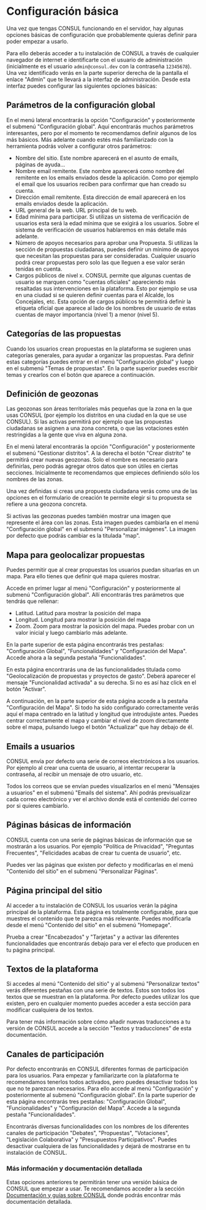 # Configuración básica

Una vez que tengas CONSUL funcionando en el servidor, hay algunas opciones básicas de configuración que probablemente quieras definir para poder empezar a usarlo.

Para ello deberás acceder a tu instalación de CONSUL a través de cualquier navegador de internet e identificarte con el usuario de administración (inicialmente es el usuario `admin@consul.dev` con la contraseña `12345678`). Una vez identificado verás en la parte superior derecha de la pantalla el enlace "Admin" que te llevará a la interfaz de administración. Desde esta interfaz puedes configurar las siguientes opciones básicas:

## Parámetros de la configuración global
En el menú lateral encontrarás la opción "Configuración" y posteriormente el submenú "Configuración global". Aquí encontrarás muchos parámetros interesantes, pero por el momento te recomendamos definir algunos de los más básicos. Más adelante cuando estés más familiarizado con la herramienta podrás volver a configurar otros parámetros:

- Nombre del sitio. Este nombre aparecerá en el asunto de emails, páginas de ayuda...
- Nombre email remitente. Este nombre aparecerá como nombre del remitente en los emails enviados desde la aplicación. Como por ejemplo el email que los usuarios reciben para confirmar que han creado su cuenta.
- Dirección email remitente. Esta dirección de email aparecerá en los emails enviados desde la aplicación.
- URL general de la web. URL principal de tu web.
- Edad mínima para participar. Si utilizas un sistema de verificación de usuarios esta será la edad mínima que se exigirá a los usuarios. Sobre el sistema de verificación de usuarios hablaremos en más detalle más adelante.
- Número de apoyos necesarios para aprobar una Propuesta. Si utilizas la sección de propuestas ciudadanas, puedes definir un mínimo de apoyos que necesitan las propuestas para ser consideradas. Cualquier usuario podrá crear propuestas pero solo las que lleguen a ese valor serán tenidas en cuenta.
- Cargos públicos de nivel x. CONSUL permite que algunas cuentas de usuario se marquen como "cuentas oficiales" apareciendo más resaltadas sus intervenciones en la plataforma. Esto por ejemplo se usa en una ciudad si se quieren definir cuentas para el Alcalde, los Concejales, etc. Esta opción de cargos públicos te permitirá definir la etiqueta oficial que aparece al lado de los nombres de usuario de estas cuentas de mayor importancia (nivel 1) a menor (nivel 5).

## Categorías de las propuestas
Cuando los usuarios crean propuestas en la plataforma se sugieren unas categorías generales, para ayudar a organizar las propuestas. Para definir estas categorías puedes entrar en el menú "Configuración global" y luego en el submenú "Temas de propuestas". En la parte superior puedes escribir temas y crearlos con el botón que aparece a continuación.

##  Definición de geozonas
Las geozonas son áreas territoriales más pequeñas que la zona en la que usas CONSUL (por ejemplo los distritos en una ciudad en la que se use CONSUL). Si las activas permitirá por ejemplo que las propuestas ciudadanas se asignen a una zona concreta, o que las votaciones estén restringidas a la gente que viva en alguna zona.

En el menú lateral encontrarás la opción "Configuración" y posteriormente el submenú "Gestionar distritos". A la derecha el botón "Crear distrito" te permitirá crear nuevas geozonas. Solo el nombre es necesario para definirlas, pero podrás agregar otros datos que son útiles en ciertas secciones. Inicialmente te recomendamos que empieces definiendo sólo los nombres de las zonas.

Una vez definidas si creas una propuesta ciudadana verás como una de las opciones en el formulario de creación te permite elegir si tu propuesta se refiere a una geozona concreta.

Si activas las geozonas puedes también mostrar una imagen que represente el área con las zonas. Esta imagen puedes cambiarla en el menú "Configuración global" en el submenú "Personalizar imágenes". La imagen por defecto que podrás cambiar es la titulada "map".

##  Mapa para geolocalizar propuestas
Puedes permitir que al crear propuestas los usuarios puedan situarlas en un mapa. Para ello tienes que definir qué mapa quieres mostrar.

Accede en primer lugar al menú  "Configuración" y posteriormente al submenú "Configuración global". Allí encontrarás tres parámetros que tendrás que rellenar:

- Latitud. Latitud para mostrar la posición del mapa
- Longitud. Longitud para mostrar la posición del mapa
- Zoom. Zoom para mostrar la posición del mapa. Puedes probar con un valor inicial y luego cambiarlo más adelante.

En la parte superior de esta página encontrarás tres pestañas: "Configuración Global", "Funcionalidades" y "Configuración del Mapa". Accede ahora a la segunda pestaña "Funcionalidades".

En esta página encontrarás una de las funcionalidades titulada como "Geolocalización de propuestas y proyectos de gasto". Deberá aparecer el mensaje "Funcionalidad activada" a su derecha. Si no es así haz click en el botón "Activar".

A continuación, en la parte superior de esta página accede a la pestaña "Configuración del Mapa". Si todo ha sido configurado correctamente verás aquí el mapa centrado en la latitud y longitud que introdujiste antes. Puedes centrar correctamente el mapa y cambiar el nivel de zoom directamente sobre el mapa, pulsando luego el botón "Actualizar" que hay debajo de él.

##  Emails a usuarios
CONSUL envía por defecto una serie de correos electrónicos a los usuarios. Por ejemplo al crear una cuenta de usuario, al intentar recuperar la contraseña, al recibir un mensaje de otro usuario, etc.

Todos los correos que se envían puedes visualizarlos en el menú "Mensajes a usuarios" en el submenú "Emails del sistema". Ahí podrás previsualizar cada correo electrónico y ver el archivo donde está el contenido del correo por si quieres cambiarlo.

## Páginas básicas de información
CONSUL cuenta con una serie de páginas básicas de información que se mostrarán a los usuarios. Por ejemplo "Política de Privacidad", "Preguntas Frecuentes", "Felicidades acabas de crear tu cuenta de usuario", etc.

Puedes ver las páginas que existen por defecto y modificarlas en el menú "Contenido del sitio" en el submenú "Personalizar Páginas".

## Página principal del sitio
Al acceder a tu instalación de CONSUL los usuarios verán la página principal de la plataforma. Esta página es totalmente configurable, para que muestres el contenido que te parezca más relevante. Puedes modificarla desde el menú "Contenido del sitio" en el submenú "Homepage".

Prueba a crear "Encabezados" y "Tarjetas" y a activar las diferentes funcionalidades que encontrarás debajo para ver el efecto que producen en tu página principal.

## Textos de la plataforma
Si accedes al menú "Contenido del sitio" y al submenú "Personalizar textos" verás diferentes pestañas con una serie de textos. Estos son todos los textos que se muestran en la plataforma. Por defecto puedes utilizar los que existen, pero en cualquier momento puedes acceder a esta sección para modificar cualquiera de los textos.

Para tener más información sobre cómo añadir nuevas traducciones a tu versión de CONSUL accede a la sección "Textos y traducciones" de esta documentación.

## Canales de participación
Por defecto encontrarás en CONSUL diferentes formas de participación para los usuarios. Para empezar y familiarizarte con la plataforma te recomendamos tenerlos todos activados, pero puedes desactivar todos los que no te parezcan necesarios. Para ello accede al menú "Configuración" y posteriormente al submenú "Configuración global". En la parte superior de esta página encontrarás tres pestañas: "Configuración Global", "Funcionalidades" y "Configuración del Mapa". Accede a la segunda pestaña "Funcionalidades".

Encontrarás diversas funcionalidades con los nombres de los diferentes canales de participación "Debates", "Propuestas", "Votaciones", "Legislación Colaborativa" y "Presupuestos Participativos". Puedes desactivar cualquiera de las funcionalidades y dejará de mostrarse en tu instalación de CONSUL.

###  Más información y documentación detallada
Estas opciones anteriores te permitirán tener una versión básica de CONSUL que empezar a usar. Te recomendamos acceder a la sección [Documentación y guías sobre CONSUL](documentation_and_guides.md) donde podrás encontrar más documentación detallada.
